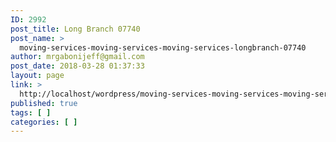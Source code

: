 ```yaml
---
ID: 2992
post_title: Long Branch 07740
post_name: >
  moving-services-moving-services-moving-services-longbranch-07740
author: mrgabonijeff@gmail.com
post_date: 2018-03-28 01:37:33
layout: page
link: >
  http://localhost/wordpress/moving-services-moving-services-moving-services-longbranch-07740/
published: true
tags: [ ]
categories: [ ]
---
```

